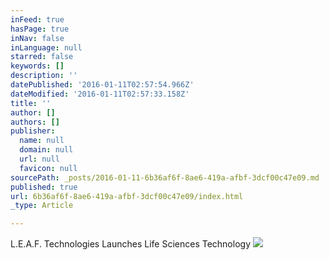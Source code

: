 ```yaml
---
inFeed: true
hasPage: true
inNav: false
inLanguage: null
starred: false
keywords: []
description: ''
datePublished: '2016-01-11T02:57:54.966Z'
dateModified: '2016-01-11T02:57:33.158Z'
title: ''
author: []
authors: []
publisher:
  name: null
  domain: null
  url: null
  favicon: null
sourcePath: _posts/2016-01-11-6b36af6f-8ae6-419a-afbf-3dcf00c47e09.md
published: true
url: 6b36af6f-8ae6-419a-afbf-3dcf00c47e09/index.html
_type: Article

---
```

L.E.A.F. Technologies Launches Life Sciences Technology
![](https://the-grid-user-content.s3-us-west-2.amazonaws.com/e2a3155f-9d6f-4632-9adc-445f76659539.jpg)